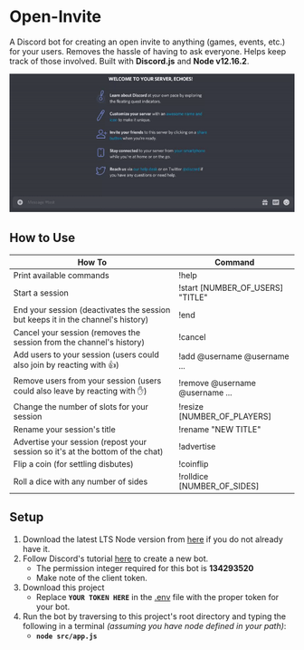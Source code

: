 # Open-Invite

A Discord bot for creating an open invite to anything (games, events, etc.) for your users. Removes the hassle of having to ask everyone. Helps keep track of those involved. Built with **Discord.js** and **Node v12.16.2**.

![GIF of the bot in action](/docs/example.gif)

## How to Use

| How To                                                                              | Command                                        |
| ------------------------------------------------------------------------------------| ---------------------------------------------- |
| Print available commands                                                            | !help                                          |
| Start a session                                                                     | !start [NUMBER_OF_USERS] "TITLE"               |
| End your session (deactivates the session but keeps it in the channel's history)    | !end                                           |
| Cancel your session (removes the session from the channel's history)                | !cancel                                        |
| Add users to your session (users could also join by reacting with 👍)               | !add @username @username ...                   |
| Remove users from your session (users could also leave by reacting with ✋)         | !remove @username @username ...                |
| Change the number of slots for your session                                         | !resize [NUMBER_OF_PLAYERS]                    |
| Rename your session's title                                                         | !rename "NEW TITLE"                            |
| Advertise your session (repost your session so it's at the bottom of the chat)      | !advertise                                     |
| Flip a coin (for settling disbutes)                                                 | !coinflip                                      |
| Roll a dice with any number of sides                                                | !rolldice [NUMBER_OF_SIDES]                    |

## Setup

1. Download the latest LTS Node version from [here](https://nodejs.org/en/) if you do not already have it.
2. Follow Discord's tutorial [here](https://discord.onl/2019/03/21/how-to-set-up-a-bot-application/) to create a new bot.
   - The permission integer required for this bot is **134293520**
   - Make note of the client token.
3. Download this project
   - Replace **`YOUR TOKEN HERE`** in the [.env](.env) file with the proper token for your bot.
4. Run the bot by traversing to this project's root directory and typing the following in a terminal _(assuming you have node defined in your path)_:
   - **`node src/app.js`**
